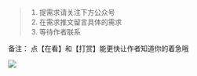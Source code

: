 >1. 提需求请关注下方公众号
>2. 在需求推文留言具体的需求
>3. 等待作者联系

备注：
点【在看】和【打赏】能更快让作者知道你的着急哦

![](https://www.tybai.com/static/jpg/follow.jpg)